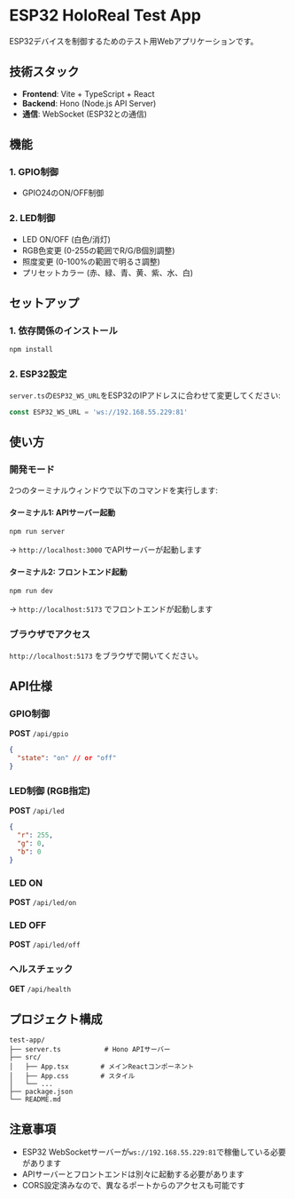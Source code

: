 # ESP32 HoloReal Test App

ESP32デバイスを制御するためのテスト用Webアプリケーションです。

## 技術スタック

- **Frontend**: Vite + TypeScript + React
- **Backend**: Hono (Node.js API Server)
- **通信**: WebSocket (ESP32との通信)

## 機能

### 1. GPIO制御
- GPIO24のON/OFF制御

### 2. LED制御
- LED ON/OFF (白色/消灯)
- RGB色変更 (0-255の範囲でR/G/B個別調整)
- 照度変更 (0-100%の範囲で明るさ調整)
- プリセットカラー (赤、緑、青、黄、紫、水、白)

## セットアップ

### 1. 依存関係のインストール

```bash
npm install
```

### 2. ESP32設定

`server.ts`の`ESP32_WS_URL`をESP32のIPアドレスに合わせて変更してください:

```typescript
const ESP32_WS_URL = 'ws://192.168.55.229:81'
```

## 使い方

### 開発モード

2つのターミナルウィンドウで以下のコマンドを実行します:

#### ターミナル1: APIサーバー起動
```bash
npm run server
```
→ `http://localhost:3000` でAPIサーバーが起動します

#### ターミナル2: フロントエンド起動
```bash
npm run dev
```
→ `http://localhost:5173` でフロントエンドが起動します

### ブラウザでアクセス

`http://localhost:5173` をブラウザで開いてください。

## API仕様

### GPIO制御
**POST** `/api/gpio`
```json
{
  "state": "on" // or "off"
}
```

### LED制御 (RGB指定)
**POST** `/api/led`
```json
{
  "r": 255,
  "g": 0,
  "b": 0
}
```

### LED ON
**POST** `/api/led/on`

### LED OFF
**POST** `/api/led/off`

### ヘルスチェック
**GET** `/api/health`

## プロジェクト構成

```
test-app/
├── server.ts           # Hono APIサーバー
├── src/
│   ├── App.tsx        # メインReactコンポーネント
│   ├── App.css        # スタイル
│   └── ...
├── package.json
└── README.md
```

## 注意事項

- ESP32 WebSocketサーバーが`ws://192.168.55.229:81`で稼働している必要があります
- APIサーバーとフロントエンドは別々に起動する必要があります
- CORS設定済みなので、異なるポートからのアクセスも可能です
